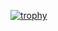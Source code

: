 [![trophy](https://github-profile-trophy.vercel.app/?username=JarEXE=ryo-ma&theme=onedark)](https://github.com/ryo-ma/github-profile-trophy)

<!--
**JarEXE/JarEXE** is a ✨ _special_ ✨ repository because its `README.md` (this file) appears on your GitHub profile.

Here are some ideas to get you started:

- 🔭 I’m currently working on ...
- 🌱 I’m currently learning ...
- 👯 I’m looking to collaborate on ...
- 🤔 I’m looking for help with ...
- 💬 Ask me about ...
- 📫 How to reach me: ...
- 😄 Pronouns: ...
- ⚡ Fun fact: ...
-->
